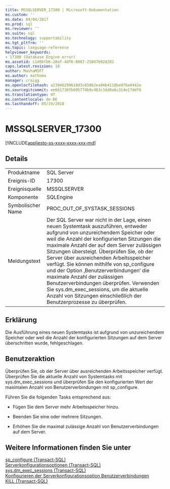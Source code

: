 ```yaml
---
title: MSSQLSERVER_17300 | Microsoft-Dokumentation
ms.custom: ''
ms.date: 04/04/2017
ms.prod: sql
ms.reviewer: ''
ms.suite: sql
ms.technology: supportability
ms.tgt_pltfrm: ''
ms.topic: language-reference
helpviewer_keywords:
- 17300 (Database Engine error)
ms.assetid: c1d6bfb6-28af-4df6-8087-25807602d282
caps.latest.revision: 18
author: MashaMSFT
ms.author: mathoma
manager: craigg
ms.openlocfilehash: a23946299610d3c65062ea94b4118be976e0442e
ms.sourcegitcommit: ee661730fb695774b9c483c3dd0a6c314e17ddf8
ms.translationtype: HT
ms.contentlocale: de-DE
ms.lasthandoff: 05/19/2018
---
```

# <a name="mssqlserver17300"></a>MSSQLSERVER_17300
[!INCLUDE[appliesto-ss-xxxx-xxxx-xxx-md](../../includes/appliesto-ss-xxxx-xxxx-xxx-md.md)]
  
## <a name="details"></a>Details  
  
|||  
|-|-|  
|Produktname|SQL Server|  
|Ereignis-ID|17300|  
|Ereignisquelle|MSSQLSERVER|  
|Komponente|SQLEngine|  
|Symbolischer Name|PROC_OUT_OF_SYSTASK_SESSIONS|  
|Meldungstext|Der SQL Server war nicht in der Lage, einen neuen Systemtask auszuführen, entweder aufgrund von unzureichendem Speicher oder weil die Anzahl der konfigurierten Sitzungen die maximale Anzahl der auf dem Server zulässigen Sitzungen übersteigt. Überprüfen Sie, ob der Server über ausreichenden Arbeitsspeicher verfügt. Sie können mithilfe von sp_configure und der Option ‚Benutzerverbindungen’ die maximale Anzahl der zulässigen Benutzerverbindungen überprüfen. Verwenden Sie sys.dm_exec_sessions, um die aktuelle Anzahl von Sitzungen einschließlich der Benutzerprozesse zu überprüfen.|  
  
## <a name="explanation"></a>Erklärung  
Die Ausführung eines neuen Systemtasks ist aufgrund von unzureichendem Speicher oder weil die Anzahl der konfigurierten Sitzungen auf dem Server überschritten wurde, fehlgeschlagen.  
  
## <a name="user-action"></a>Benutzeraktion  
Überprüfen Sie, ob der Server über ausreichenden Arbeitsspeicher verfügt. Überprüfen Sie die aktuelle Anzahl von Systemtasks mit sys.dm_exec_sessions und überprüfen Sie den konfigurierten Wert der maximalen Anzahl von Benutzerverbindungen mit sp_configure.  
  
Führen Sie die folgenden Tasks entsprechend aus:  
  
-   Fügen Sie dem Server mehr Arbeitsspeicher hinzu.  
  
-   Beenden Sie eine oder mehrere Sitzungen.  
  
-   Erhöhen Sie die maximal zulässige Anzahl von Benutzerverbindungen auf dem Server.  
  
## <a name="see-also"></a>Weitere Informationen finden Sie unter  
[sp_configure &#40;Transact-SQL&#41;](~/relational-databases/system-stored-procedures/sp-configure-transact-sql.md)  
[Serverkonfigurationsoptionen &#40;Transact-SQL&#41;](~/database-engine/configure-windows/server-configuration-options-sql-server.md)  
[sys.dm_exec_sessions &#40;Transact-SQL&#41;](~/relational-databases/system-dynamic-management-views/sys-dm-exec-query-stats-transact-sql.md)  
[Konfigurieren der Serverkonfigurationsoption Benutzerverbindungen](~/database-engine/configure-windows/configure-the-user-connections-server-configuration-option.md)  
[KILL &#40;Transact-SQL&#41;](~/t-sql/language-elements/kill-transact-sql.md)  
  
